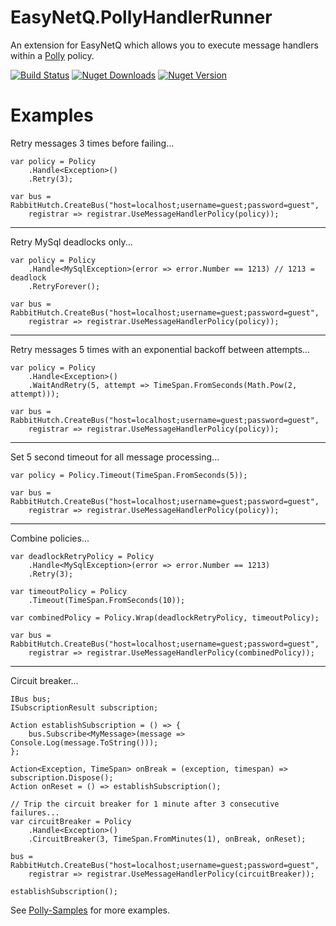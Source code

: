 # EasyNetQ.PollyHandlerRunner
An extension for EasyNetQ which allows you to execute message handlers within a [Polly](http://www.thepollyproject.org/about/) policy.

[![Build Status](https://travis-ci.org/Matthew-Davey/EasyNetQ.PollyHandlerRunner.svg?branch=master)](https://travis-ci.org/Matthew-Davey/EasyNetQ.PollyHandlerRunner) [![Nuget Downloads](https://img.shields.io/nuget/dt/EasyNetQ.PollyHandlerRunner.svg)](https://www.nuget.org/packages/EasyNetQ.PollyHandlerRunner/) [![Nuget Version](https://img.shields.io/nuget/v/EasyNetQ.PollyHandlerRunner.svg)](https://www.nuget.org/packages/EasyNetQ.PollyHandlerRunner/)

# Examples

Retry messages 3 times before failing...
```
var policy = Policy
    .Handle<Exception>()
    .Retry(3);

var bus = RabbitHutch.CreateBus("host=localhost;username=guest;password=guest",
    registrar => registrar.UseMessageHandlerPolicy(policy));
```

---

Retry MySql deadlocks only...
```
var policy = Policy
    .Handle<MySqlException>(error => error.Number == 1213) // 1213 = deadlock
    .RetryForever();

var bus = RabbitHutch.CreateBus("host=localhost;username=guest;password=guest",
    registrar => registrar.UseMessageHandlerPolicy(policy));
```

---

Retry messages 5 times with an exponential backoff between attempts...
```
var policy = Policy
    .Handle<Exception>()
    .WaitAndRetry(5, attempt => TimeSpan.FromSeconds(Math.Pow(2, attempt)));

var bus = RabbitHutch.CreateBus("host=localhost;username=guest;password=guest",
    registrar => registrar.UseMessageHandlerPolicy(policy));
```

---

Set 5 second timeout for all message processing...
```
var policy = Policy.Timeout(TimeSpan.FromSeconds(5));

var bus = RabbitHutch.CreateBus("host=localhost;username=guest;password=guest",
    registrar => registrar.UseMessageHandlerPolicy(policy));
```

---

Combine policies...
```
var deadlockRetryPolicy = Policy
    .Handle<MySqlException>(error => error.Number == 1213)
    .Retry(3);

var timeoutPolicy = Policy
    .Timeout(TimeSpan.FromSeconds(10));

var combinedPolicy = Policy.Wrap(deadlockRetryPolicy, timeoutPolicy);

var bus = RabbitHutch.CreateBus("host=localhost;username=guest;password=guest",
    registrar => registrar.UseMessageHandlerPolicy(combinedPolicy));
```

---

Circuit breaker...
```
IBus bus;
ISubscriptionResult subscription;

Action establishSubscription = () => {
    bus.Subscribe<MyMessage>(message => Console.Log(message.ToString()));
};

Action<Exception, TimeSpan> onBreak = (exception, timespan) => subscription.Dispose();
Action onReset = () => establishSubscription();

// Trip the circuit breaker for 1 minute after 3 consecutive failures...
var circuitBreaker = Policy
    .Handle<Exception>()
    .CircuitBreaker(3, TimeSpan.FromMinutes(1), onBreak, onReset);

bus = RabbitHutch.CreateBus("host=localhost;username=guest;password=guest",
    registrar => registrar.UseMessageHandlerPolicy(circuitBreaker));

establishSubscription();
```

See [Polly-Samples](https://github.com/App-vNext/Polly-Samples) for more examples.
